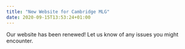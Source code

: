 ```yaml
---
title: "New Website for Cambridge MLG"
date: 2020-09-15T13:53:24+01:00
---
```

Our website has been renewed! Let us know of any issues you might encounter.
